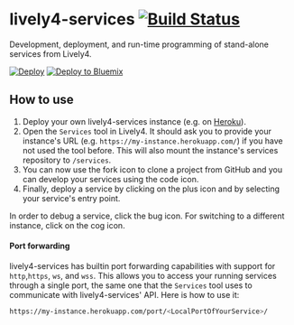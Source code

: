 # lively4-services [![Build Status][ticon]][travis]

Development, deployment, and run-time programming of stand-alone services from Lively4.

[![Deploy][hicon]][heroku-deploy] [![Deploy to Bluemix][bicon]][bluemix-deploy]

## How to use

1. Deploy your own lively4-services instance (e.g. on [Heroku][heroku-deploy]).
2. Open the `Services` tool in Lively4. It should ask you to provide your
instance's URL (e.g. `https://my-instance.herokuapp.com/`) if you have not used
the tool before. This will also mount the instance's services repository to
`/services`.
3. You can now use the fork icon to clone a project from GitHub and you can
develop your services using the code icon.
4. Finally, deploy a service by clicking on the plus icon and by selecting your
service's entry point.

In order to debug a service, click the bug icon.
For switching to a different instance, click on the cog icon.

#### Port forwarding

lively4-services has builtin port forwarding capabilities with support for
`http`,`https`, `ws`, and `wss`. This allows you to access your running services
through a single port, the same one that the `Services` tool uses to communicate
with lively4-services' API. Here is how to use it:

```bash
https://my-instance.herokuapp.com/port/<LocalPortOfYourService>/
```

[ticon]: https://travis-ci.org/LivelyKernel/lively4-services.svg?branch=master
[hicon]: https://www.herokucdn.com/deploy/button.svg
[bicon]: https://bluemix.net/deploy/button.png
[travis]: https://travis-ci.org/LivelyKernel/lively4-services
[heroku-deploy]: https://heroku.com/deploy?template=https://github.com/LivelyKernel/lively4-services/tree/master
[bluemix-deploy]: https://bluemix.net/deploy?repository=https://github.com/LivelyKernel/lively4-services